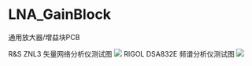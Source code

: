 # LNA_GainBlock
通用放大器/增益块PCB

R&S ZNL3 矢量网络分析仪测试图
![](https://github.com/TerayTech/LNA_GainBlock/blob/master/img_01.png)
RIGOL DSA832E 频谱分析仪测试图
![](https://github.com/TerayTech/LNA_GainBlock/blob/master/a.bmp)
